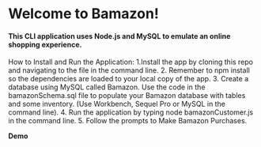 # Welcome to Bamazon!

#### This CLI application uses Node.js and MySQL to emulate an online shopping experience.

How to Install and Run the Application:
1.Install the app by cloning this repo and navigating to the file in the command line.
2. Remember to npm install so the dependencies are loaded to your local copy of the app.
3. Create a database using MySQL called Bamazon. Use the code in the bamazonSchema.sql file to populate your Bamazon database with tables and some inventory. (Use Workbench, Sequel Pro or MySQL in the command line).
4. Run the application by typing node bamazonCustomer.js in the command line. 
5. Follow the prompts to Make Bamazon Purchases.

**Demo**

